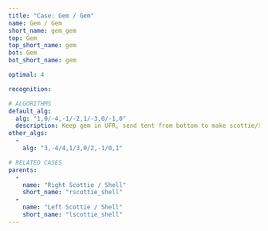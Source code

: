```yaml
---
title: "Case: Gem / Gem"
name: Gem / Gem
short_name: gem_gem
top: Gem
top_short_name: gem
bot: Gem
bot_short_name: gem

optimal: 4

recognition:

# ALGORITHMS
default_alg:
  alg: "1,0/-4,-1/-2,1/-3,0/-1,0"
  description: Keep gem in UFR, send tent from bottom to make scottie/shell.
other_algs:
  -
    alg: "3,-4/4,1/3,0/2,-1/0,1"

# RELATED CASES
parents:
  -
    name: "Right Scottie / Shell"
    short_name: "rscottie_shell"
  -
    name: "Left Scottie / Shell"
    short_name: "lscottie_shell"
---
```


